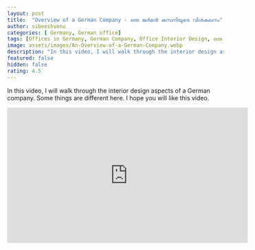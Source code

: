 ```yaml
---
layout: post
title:  "Overview of a German Company - ഒരു ജർമൻ കമ്പനിയുടെ വിശകലനം"
author: sibeeshvenu
categories: [ Germany, German office]
tags: [Offices in Germany, German Company, Office Interior Design, ഒരു ജർമൻ കമ്പനിയുടെ വിശകലനം, Life at Germany, Life in Germany, Sibeesh Passion, Njan Oru Malayali, ഞാൻ ഒരു മലയാളി, Germaniyile Nalukal, Germany, Malayali in Germany, Indians in Germany, Keralite in Germany, Malayalees in Germany]
image: assets/images/An-Overview-of-a-German-Company.webp
description: "In this video, I will walk through the interior design aspects of a German company. Some things are different here. I hope you will like this video."
featured: false
hidden: false
rating: 4.5
---
```


In this video, I will walk through the interior design aspects of a German company. Some things are different here. I hope you will like this video.

<iframe width="560" height="315" src="https://www.youtube.com/embed/GFZ554hFH8k" frameborder="0" allow="accelerometer; autoplay; encrypted-media; gyroscope; picture-in-picture" allowfullscreen></iframe>
